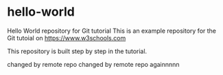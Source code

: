 # hello-world
Hello World repository for Git tutorial
This is an example repository for the Git tutoial on https://www.w3schools.com

This repository is built step by step in the tutorial.

changed by remote repo
changed by remote repo againnnnn
